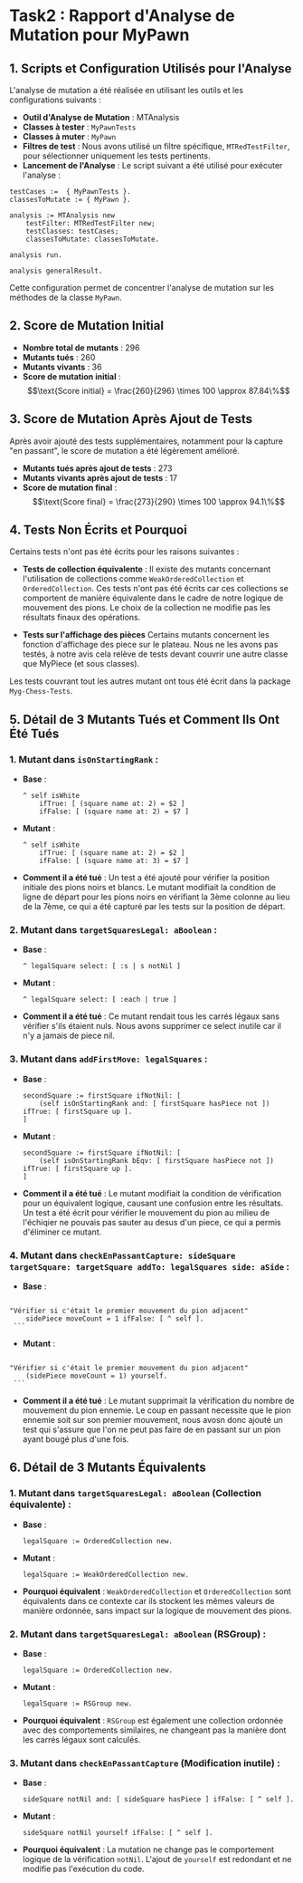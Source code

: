 # Task2 : Rapport d'Analyse de Mutation pour MyPawn

## 1. Scripts et Configuration Utilisés pour l'Analyse

L'analyse de mutation a été réalisée en utilisant les outils et les configurations suivants :

- **Outil d'Analyse de Mutation** : MTAnalysis
- **Classes à tester** : `MyPawnTests`
- **Classes à muter** : `MyPawn`
- **Filtres de test** : Nous avons utilisé un filtre spécifique, `MTRedTestFilter`, pour sélectionner uniquement les tests pertinents.
- **Lancement de l'Analyse** : Le script suivant a été utilisé pour exécuter l'analyse :

```smalltalk
testCases :=  { MyPawnTests }.
classesToMutate := { MyPawn }.

analysis := MTAnalysis new
    testFilter: MTRedTestFilter new;
    testClasses: testCases;
    classesToMutate: classesToMutate.

analysis run.

analysis generalResult.
```

Cette configuration permet de concentrer l'analyse de mutation sur les méthodes de la classe `MyPawn`.

## 2. Score de Mutation Initial

- **Nombre total de mutants** : 296
- **Mutants tués** : 260
- **Mutants vivants** : 36
- **Score de mutation initial** :
   $$\text{Score initial} = \frac{260}{296} \times 100 \approx 87.84\%$$

## 3. Score de Mutation Après Ajout de Tests

Après avoir ajouté des tests supplémentaires, notamment pour la capture "en passant", le score de mutation a été légèrement amélioré.

- **Mutants tués après ajout de tests** : 273
- **Mutants vivants après ajout de tests** : 17
- **Score de mutation final** : 
   $$\text{Score final} = \frac{273}{290} \times 100 \approx 94.1\%$$

## 4. Tests Non Écrits et Pourquoi

Certains tests n'ont pas été écrits pour les raisons suivantes :

- **Tests de collection équivalente** : 
   Il existe des mutants concernant l'utilisation de collections comme `WeakOrderedCollection` et `OrderedCollection`. Ces tests n'ont pas été écrits car ces collections se comportent de manière équivalente dans le cadre de notre logique de mouvement des pions. Le choix de la collection ne modifie pas les résultats finaux des opérations.

- **Tests sur l'affichage des pièces**
    Certains mutants concernent les fonction d'affichage des piece sur le plateau. Nous ne les avons pas testés, à notre avis cela relève de tests devant couvrir une autre classe que MyPiece (et sous classes).    

Les tests couvrant tout les autres mutant ont tous été écrit dans la package `Myg-Chess-Tests`.

## 5. Détail de 3 Mutants Tués et Comment Ils Ont Été Tués

### 1. **Mutant dans `isOnStartingRank`** :
   - **Base** :
     ```smalltalk
     ^ self isWhite
         ifTrue: [ (square name at: 2) = $2 ]
         ifFalse: [ (square name at: 2) = $7 ]
     ```
   - **Mutant** :
     ```smalltalk
     ^ self isWhite
         ifTrue: [ (square name at: 2) = $2 ]
         ifFalse: [ (square name at: 3) = $7 ]
     ```
   - **Comment il a été tué** : Un test a été ajouté pour vérifier la position initiale des pions noirs et blancs. Le mutant modifiait la condition de ligne de départ pour les pions noirs en vérifiant la 3ème colonne au lieu de la 7ème, ce qui a été capturé par les tests sur la position de départ.

### 2. **Mutant dans `targetSquaresLegal: aBoolean`** :
   - **Base** :
     ```smalltalk
     ^ legalSquare select: [ :s | s notNil ]
     ```
   - **Mutant** :
     ```smalltalk
     ^ legalSquare select: [ :each | true ]
     ```
   - **Comment il a été tué** : Ce mutant rendait tous les carrés légaux sans vérifier s'ils étaient nuls. Nous avons supprimer ce select inutile car il n'y a jamais de piece nil.

### 3. **Mutant dans `addFirstMove: legalSquares`** :
   - **Base** :
     ```smalltalk
     secondSquare := firstSquare ifNotNil: [
         (self isOnStartingRank and: [ firstSquare hasPiece not ]) ifTrue: [ firstSquare up ].
     ]
     ```
   - **Mutant** :
     ```smalltalk
     secondSquare := firstSquare ifNotNil: [
         (self isOnStartingRank bEqv: [ firstSquare hasPiece not ]) ifTrue: [ firstSquare up ].
     ]
     ```
   - **Comment il a été tué** : Le mutant modifiait la condition de vérification pour un équivalent logique, causant une confusion entre les résultats. Un test a été écrit pour vérifier le mouvement du pion au milieu de l'échiqier ne pouvais pas sauter au desus d'un piece, ce qui a permis d'éliminer ce mutant.

### 4. **Mutant dans `checkEnPassantCapture: sideSquare targetSquare: targetSquare addTo: legalSquares side: aSide`** :
   - **Base** :
     ```smalltalk
	"Vérifier si c'était le premier mouvement du pion adjacent"
        sidePiece moveCount = 1 ifFalse: [ ^ self ].
     ```
   - **Mutant** :
     ```smalltalk
	"Vérifier si c'était le premier mouvement du pion adjacent"
        (sidePiece moveCount = 1) yourself.
     ```
   - **Comment il a été tué** : Le mutant supprimait la vérification du nombre de mouvement du pion ennemie. Le coup en passant necessite que le pion ennemie soit sur son premier mouvement, nous avosn donc ajouté un test qui s'assure que l'on ne peut pas faire de en passant sur un pion ayant bougé plus d'une fois.

## 6. Détail de 3 Mutants Équivalents

### 1. **Mutant dans `targetSquaresLegal: aBoolean` (Collection équivalente)** :
   - **Base** :
     ```smalltalk
     legalSquare := OrderedCollection new.
     ```
   - **Mutant** :
     ```smalltalk
     legalSquare := WeakOrderedCollection new.
     ```
   - **Pourquoi équivalent** : `WeakOrderedCollection` et `OrderedCollection` sont équivalents dans ce contexte car ils stockent les mêmes valeurs de manière ordonnée, sans impact sur la logique de mouvement des pions.

### 2. **Mutant dans `targetSquaresLegal: aBoolean` (RSGroup)** :
   - **Base** :
     ```smalltalk
     legalSquare := OrderedCollection new.
     ```
   - **Mutant** :
     ```smalltalk
     legalSquare := RSGroup new.
     ```
   - **Pourquoi équivalent** : `RSGroup` est également une collection ordonnée avec des comportements similaires, ne changeant pas la manière dont les carrés légaux sont calculés.

### 3. **Mutant dans `checkEnPassantCapture` (Modification inutile)** :
   - **Base** :
     ```smalltalk
     sideSquare notNil and: [ sideSquare hasPiece ] ifFalse: [ ^ self ].
     ```
   - **Mutant** :
     ```smalltalk
     sideSquare notNil yourself ifFalse: [ ^ self ].
     ```
   - **Pourquoi équivalent** : La mutation ne change pas le comportement logique de la vérification `notNil`. L'ajout de `yourself` est redondant et ne modifie pas l'exécution du code.

